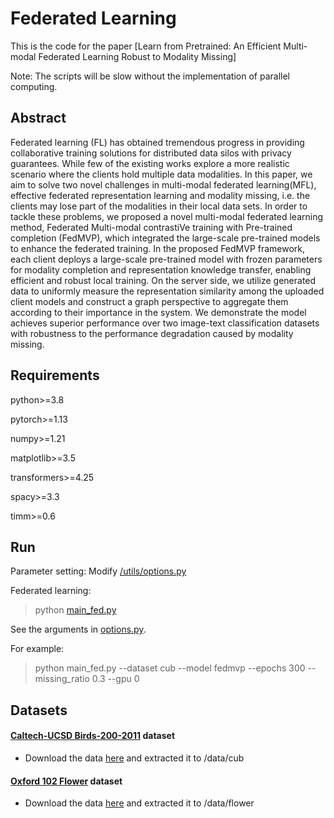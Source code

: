 # Federated Learning

This is the code for the paper [Learn from Pretrained: An Efficient Multi-modal Federated Learning Robust to Modality Missing]

Note: The scripts will be slow without the implementation of parallel computing. 

## Abstract

Federated learning (FL) has obtained tremendous progress in providing collaborative training solutions for distributed data silos with privacy guarantees. While few of the existing works explore a more realistic scenario where the clients hold multiple data modalities. In this paper, we aim to solve two novel challenges in multi-modal federated learning(MFL), effective federated representation learning and modality missing, i.e. the clients may lose part of the modalities in their local data sets. In order to tackle these problems, we proposed a novel multi-modal federated learning method, Federated Multi-modal contrastiVe training with Pre-trained completion (FedMVP), which integrated the large-scale pre-trained models to enhance the federated training. In the proposed FedMVP framework, each client deploys a large-scale pre-trained model with frozen parameters for modality completion and representation knowledge transfer, enabling efficient and robust local training. On the server side, we utilize generated data to uniformly measure the representation similarity among the uploaded client models and construct a graph perspective to aggregate them according to their importance in the system. We demonstrate the model achieves superior performance over two image-text classification datasets with robustness to the performance degradation caused by modality missing.


## Requirements
python>=3.8

pytorch>=1.13

numpy>=1.21

matplotlib>=3.5

transformers>=4.25

spacy>=3.3

timm>=0.6


## Run

Parameter setting:
Modify [/utils/options.py](utils/options.py)

Federated learning:
> python [main_fed.py](main_fed.py)

See the arguments in [options.py](utils/options.py). 

For example:
> python main_fed.py --dataset cub --model fedmvp --epochs 300 --missing_ratio 0.3 --gpu 0  

## Datasets

#### [Caltech-UCSD Birds-200-2011](https://www.vision.caltech.edu/datasets/cub_200_2011/) dataset

- Download the data [here](https://www.vision.caltech.edu/datasets/cub_200_2011/) and extracted it to /data/cub

#### [Oxford 102 Flower](https://www.robots.ox.ac.uk/~vgg/data/flowers/102/) dataset

- Download the data [here](https://www.robots.ox.ac.uk/~vgg/data/flowers/102/) and extracted it to /data/flower



<!-- ## Results
### MNIST
Results are shown in Table 1 and Table 2, with the parameters C=0.1, B=10, E=5.

Table 1. results of 10 epochs training with the learning rate of 0.01

| Model     | Acc. of IID | Acc. of Non-IID|
| -----     | -----       | ----           |
| FedAVG-MLP|  94.57%     | 70.44%         |
| FedAVG-CNN|  96.59%     | 77.72%         |

Table 2. results of 50 epochs training with the learning rate of 0.01

| Model     | Acc. of IID | Acc. of Non-IID|
| -----     | -----       | ----           |
| FedAVG |      |         |
| FedAVG |      |         | -->


<!-- ## Ackonwledgements
Acknowledgements give to .

## References


## Cite As
 -->


